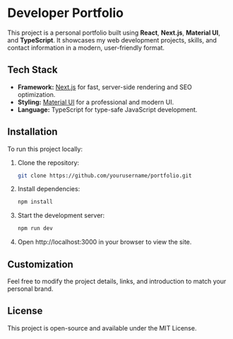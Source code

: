 # Developer Portfolio

This project is a personal portfolio built using **React**, **Next.js**, **Material UI**, and **TypeScript**. It showcases my web development projects, skills, and contact information in a modern, user-friendly format.

## Tech Stack

- **Framework:** [Next.js](https://nextjs.org/) for fast, server-side rendering and SEO optimization.
- **Styling:** [Material UI](https://mui.com/) for a professional and modern UI.
- **Language:** TypeScript for type-safe JavaScript development.

## Installation

To run this project locally:

1. Clone the repository:

   ```bash
   git clone https://github.com/yourusername/portfolio.git
   ```

2. Install dependencies:

   ```bash
   npm install
   ```

3. Start the development server:

   ```bash
   npm run dev
   ```

4. Open http://localhost:3000 in your browser to view the site.

## Customization

Feel free to modify the project details, links, and introduction to match your personal brand.

## License

This project is open-source and available under the MIT License.
